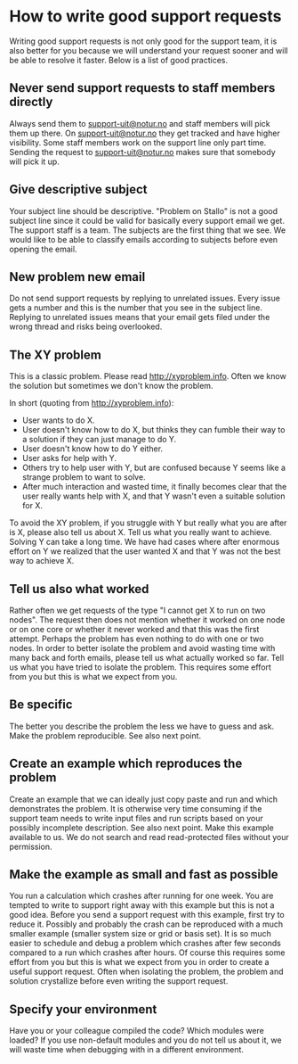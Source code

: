 How to write good support requests
==================================

Writing good support requests is not only good for the support team, it
is also better for you because we will understand your request sooner
and will be able to resolve it faster. Below is a list of good
practices.

Never send support requests to staff members directly
-----------------------------------------------------

Always send them to <support-uit@notur.no> and staff members will pick
them up there. On <support-uit@notur.no> they get tracked and have
higher visibility. Some staff members work on the support line only part
time. Sending the request to <support-uit@notur.no> makes sure that
somebody will pick it up.

Give descriptive subject
------------------------

Your subject line should be descriptive. "Problem on Stallo" is not a
good subject line since it could be valid for basically every support
email we get. The support staff is a team. The subjects are the first
thing that we see. We would like to be able to classify emails according
to subjects before even opening the email.

New problem new email
---------------------

Do not send support requests by replying to unrelated issues. Every
issue gets a number and this is the number that you see in the subject
line. Replying to unrelated issues means that your email gets filed
under the wrong thread and risks being overlooked.

The XY problem
--------------

This is a classic problem. Please read <http://xyproblem.info>. Often we
know the solution but sometimes we don't know the problem.

In short (quoting from <http://xyproblem.info>):

-   User wants to do X.
-   User doesn't know how to do X, but thinks they can fumble their way
    to a solution if they can just manage to do Y.
-   User doesn't know how to do Y either.
-   User asks for help with Y.
-   Others try to help user with Y, but are confused because Y seems
    like a strange problem to want to solve.
-   After much interaction and wasted time, it finally becomes clear
    that the user really wants help with X, and that Y wasn't even a
    suitable solution for X.

To avoid the XY problem, if you struggle with Y but really what you are
after is X, please also tell us about X. Tell us what you really want to
achieve. Solving Y can take a long time. We have had cases where after
enormous effort on Y we realized that the user wanted X and that Y was
not the best way to achieve X.

Tell us also what worked
------------------------

Rather often we get requests of the type "I cannot get X to run on two
nodes". The request then does not mention whether it worked on one node
or on one core or whether it never worked and that this was the first
attempt. Perhaps the problem has even nothing to do with one or two
nodes. In order to better isolate the problem and avoid wasting time
with many back and forth emails, please tell us what actually worked so
far. Tell us what you have tried to isolate the problem. This requires
some effort from you but this is what we expect from you.

Be specific
-----------

The better you describe the problem the less we have to guess and ask.
Make the problem reproducible. See also next point.

Create an example which reproduces the problem
----------------------------------------------

Create an example that we can ideally just copy paste and run and which
demonstrates the problem. It is otherwise very time consuming if the
support team needs to write input files and run scripts based on your
possibly incomplete description. See also next point. Make this example
available to us. We do not search and read read-protected files without
your permission.

Make the example as small and fast as possible
----------------------------------------------

You run a calculation which crashes after running for one week. You are
tempted to write to support right away with this example but this is not
a good idea. Before you send a support request with this example, first
try to reduce it. Possibly and probably the crash can be reproduced with
a much smaller example (smaller system size or grid or basis set). It is
so much easier to schedule and debug a problem which crashes after few
seconds compared to a run which crashes after hours. Of course this
requires some effort from you but this is what we expect from you in
order to create a useful support request. Often when isolating the
problem, the problem and solution crystallize before even writing the
support request.

Specify your environment
------------------------

Have you or your colleague compiled the code? Which modules were loaded?
If you use non-default modules and you do not tell us about it, we will
waste time when debugging with in a different environment.


